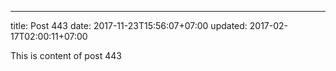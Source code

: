 ---
title: Post 443
date: 2017-11-23T15:56:07+07:00
updated: 2017-02-17T02:00:11+07:00

This is content of post 443
